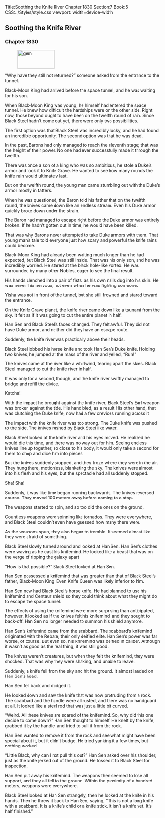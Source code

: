 Title:Soothing the Knife River 
Chapter:1830 
Section:7 
Book:5 
CSS:../Styles/style.css 
viewport: width=device-width
  
## Soothing the Knife River
### Chapter 1830
  
<figure>
	<img src="../Images/gem.gif" alt="gem" id="gem" width="120" height="60" />
</figure>
  

  
“Why have they still not returned?” someone asked from the entrance to the tunnel.

Black-Moon King had arrived before the space tunnel, and he was waiting for his son.

When Black-Moon King was young, he himself had entered the space tunnel. He knew how difficult the hardships were on the other side. Right now, those beyond ought to have been on the twelfth round of rain. Since Black Steel hadn’t come out yet, there were only two possibilities.

The first option was that Black Steel was incredibly lucky, and he had found an incredible opportunity. The second option was that he was dead.

In the past, Barons had only managed to reach the eleventh stage; that was the height of their power. No one had ever successfully made it through the twelfth.

There was once a son of a king who was so ambitious, he stole a Duke’s armor and took it to Knife Grave. He wanted to see how many rounds the knife rain would ultimately last.

But on the twelfth round, the young man came stumbling out with the Duke’s armor mostly in tatters.

When he was questioned, the Baron told his father that on the twelfth round, the knives came down like an endless stream. Even his Duke armor quickly broke down under the strain.

The Baron had managed to escape right before the Duke armor was entirely broken. If he hadn’t gotten out in time, he would have been killed.

That was why Barons never attempted to take Duke armors with them. That young man’s tale told everyone just how scary and powerful the knife rains could become.

Black-Moon King had already been waiting much longer than he had expected, but Black Steel was still inside. That was his only son, and he was incredibly worried. He stared at the black hole-like vortex. He was surrounded by many other Nobles, eager to see the final result.

His hands clenched into a pair of fists, as his own nails dug into his skin. He was never this nervous, not even when he was fighting someone.

Yisha was not in front of the tunnel, but she still frowned and stared toward the entrance.

On the Knife Grave planet, the knife river came down like a tsunami from the sky. It felt as if it was going to cut the entire planet in half.

Han Sen and Black Steel’s faces changed. They felt awful. They did not have Duke armor, and neither did they have an escape route.

Suddenly, the knife river was practically above their heads.

Black Steel lobbed his horse knife and took Han Sen’s Duke knife. Holding two knives, he jumped at the mass of the river and yelled, “Run!”

The knives came at the river like a whirlwind, tearing apart the skies. Black Steel managed to cut the knife river in half.

It was only for a second, though, and the knife river swiftly managed to bridge and refill the divide.

Katcha!

With the impact he brought against the knife river, Black Steel’s Earl weapon was broken against the tide. His hand bled, as a result His other hand, that was clutching the Duke knife, now had a few crevices running across it

The impact with the knife river was too strong. The Duke knife was pushed to the side. The knives rushed by Black Steel like water.

Black Steel looked at the knife river and his eyes moved. He realized he would die this time, and there was no way out for him. Seeing endless knives line up together, so close to his body, it would only take a second for them to chop and dice him into pieces.

But the knives suddenly stopped, and they froze where they were in the air. They hung there, motionless, blanketing the sky. The knives were almost into his flesh and his eyes, but the spectacle had all suddenly stopped.

Sha! Sha!

Suddenly, it was like time began running backwards. The knives reversed course. They moved 100 meters away before coming to a stop.

The weapons started to spin, and so too did the ones on the ground,

Countless weapons were spinning like tornados. They were everywhere, and Black Steel couldn’t even have guessed how many there were.

As the weapons spun, they also began to tremble. It seemed almost like they were afraid of something.

Black Steel slowly turned around and looked at Han Sen. Han Sen’s clothes were waving as he cast his knifemind. He looked like a beast that was on the verge of ripping the galaxy apart

“How is that possible?” Black Steel looked at Han Sen.

Han Sen possessed a knifemind that was greater than that of Black Steel’s father, Black-Moon King. Even Knife Queen was likely inferior to him.

Han Sen now had Black Steel’s horse knife. He had planned to use his knifemind and Centaur shield so they could think about what they might do to escape the space tunnel.

The effects of using the knifemind were more surprising than anticipated, however. It looked as if the knives felt his knifemind, and they sought to back-off. Han Sen no longer needed to summon his shield anymore.

Han Sen’s knifemind came from the scabbard. The scabbard’s knifemind originated with the Rebate; their only deified elite. Han Sen’s power was far worse, of course. But even so, his knifemind was deified in caliber. Although it wasn’t as good as the real thing, it was still good.

The knives weren’t creatures, but when they felt the knifemind, they were shocked. That was why they were shaking, and unable to leave.

Suddenly, a knife fell from the sky and hit the ground. It almost landed on Han Sen’s head.

Han Sen fell back and dodged it.

He looked down and saw the knife that was now protruding from a rock. The scabbard and the handle were all rusted, and there was no handguard at all. It looked like a steel rod that was just a little bit curved.

“Weird. All these knives are scared of the knifemind. So, why did this one decide to come down?” Han Sen thought to himself. He knelt by the knife, grabbed it by the handle, and tried to pull it from the rock.

Han Sen wanted to remove it from the rock and see what might have been special about it, but it didn’t budge. He tried yanking it a few times, but nothing worked.

“Little Black, why can I not pull this out?” Han Sen asked over his shoulder, just as the knife jerked out of the ground. He tossed it to Black Steel for inspection.

Han Sen put away his knifemind. The weapons then seemed to lose all support, and they all fell to the ground. Within the proximity of a hundred meters, weapons were everywhere.

Black Steel looked at Han Sen strangely, then he looked at the knife in his hands. Then he threw it back to Han Sen, saying, “This is not a long knife with a scabbard. It is a knife’s child or a knife stick. It isn’t a knife yet. It’s half finished.”